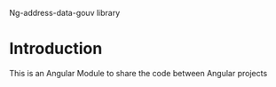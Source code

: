 Ng-address-data-gouv library

# Introduction

This is an Angular Module to share the code between Angular projects

